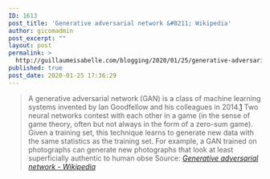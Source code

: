```yaml
---
ID: 1613
post_title: 'Generative adversarial network &#8211; Wikipedia'
author: gicomadmin
post_excerpt: ""
layout: post
permalink: >
  http://guillaumeisabelle.com/blogging/2020/01/25/generative-adversarial-network-wikipedia/
published: true
post_date: 2020-01-25 17:36:29
---
```

> A generative adversarial network (GAN) is a class of machine learning systems invented by Ian Goodfellow and his colleagues in 2014.[1] Two neural networks contest with each other in a game (in the sense of game theory, often but not always in the form of a zero-sum game). Given a training set, this technique learns to generate new data with the same statistics as the training set. For example, a GAN trained on photographs can generate new photographs that look at least superficially authentic to human obse Source: *[Generative adversarial network - Wikipedia][1]*

 [1]: https://en.wikipedia.org/wiki/Generative_adversarial_network